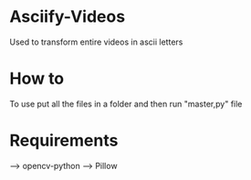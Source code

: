 # Asciify-Videos
Used to transform entire videos in ascii letters

# How to
To use put all the files in a folder and then run "master,py" file

# Requirements
  --> opencv-python
  --> Pillow
